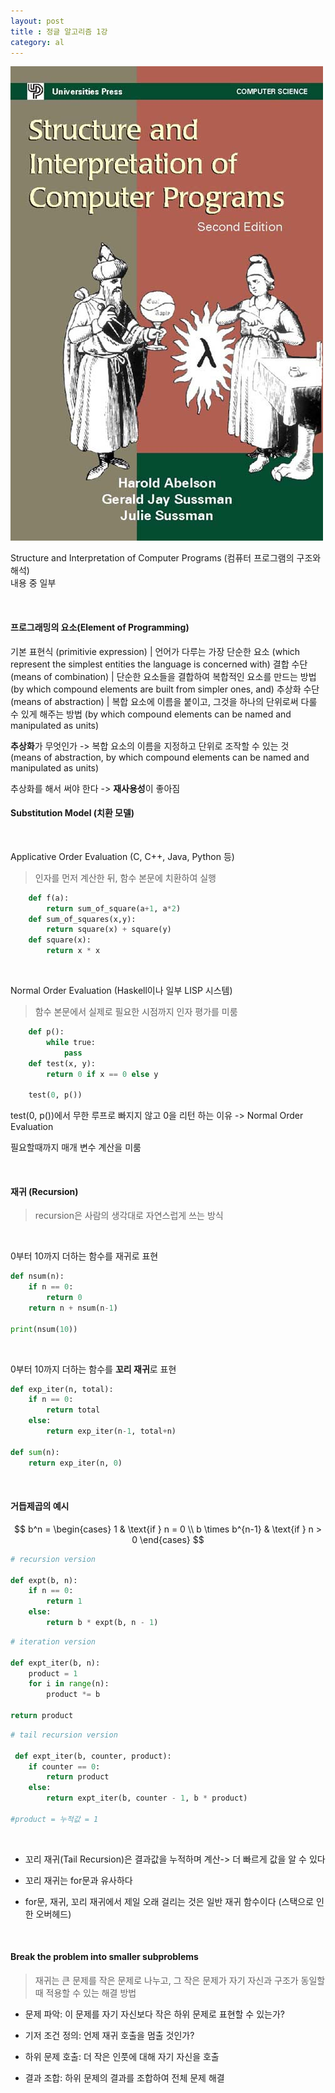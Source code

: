 ```yaml
---
layout: post
title : 정글 알고리즘 1강
category: al
---
```


![Structure and Interpretation of Computer Programs](assets/images/al/SICP.jpg)

Structure and Interpretation of Computer Programs (컴퓨터 프로그램의 구조와 해석)   
내용 중 일부

&nbsp;

#### 프로그래밍의 요소(Element of Programming)

기본 표현식 (primitivie expression) | 언어가 다루는 가장 단순한 요소 (which represent the simplest entities the language is concerned with)
결합 수단 (means of combination) | 단순한 요소들을 결합하여 복합적인 요소를 만드는 방법 (by which compound elements are built from simpler ones, and)
추상화 수단 (means of abstraction) | 복합 요소에 이름을 붙이고, 그것을 하나의 단위로써 다룰 수 있게 해주는 방법 (by which compound elements can be named and manipulated as units)

**추상화**가 무엇인가 -> 복합 요소의 이름을 지정하고 단위로 조작할 수 있는 것   
(means of abstraction, by which compound elements can be named and manipulated as units)

추상화를 해서 써야 한다 -> **재사용성**이 좋아짐

#### Substitution Model (치환 모델)

&nbsp;

Applicative Order Evaluation (C, C++, Java, Python 등)
> 인자를 먼저 계산한 뒤, 함수 본문에 치환하여 실행

```python
    def f(a):
        return sum_of_square(a+1, a*2)
    def sum_of_squares(x,y):
        return square(x) + square(y)
    def square(x):
        return x * x
```
&nbsp;

Normal Order Evaluation (Haskell이나 일부 LISP 시스템)
> 함수 본문에서 실제로 필요한 시점까지 인자 평가를 미룸

```python
    def p():
        while true:
            pass
    def test(x, y):
        return 0 if x == 0 else y 

    test(0, p())
```

test(0, p())에서 무한 루프로 빠지지 않고 0을 리턴 하는 이유 -> Normal Order Evaluation  

필요할때까지 매개 변수 계산을 미룸

&nbsp;

#### 재귀 (Recursion)

> recursion은 사람의 생각대로 자연스럽게 쓰는 방식

&nbsp;

0부터 10까지 더하는 함수를 재귀로 표현

```python
def nsum(n):
    if n == 0:
        return 0
    return n + nsum(n-1)

print(nsum(10))
```

&nbsp;

0부터 10까지 더하는 함수를 **꼬리 재귀**로 표현

```python
def exp_iter(n, total):
    if n == 0:
        return total
    else:
        return exp_iter(n-1, total+n)
    
def sum(n):
    return exp_iter(n, 0)
```

&nbsp;

#### 거듭제곱의 예시

$$
b^n =
\begin{cases}
1 & \text{if } n = 0 \\
b \times b^{n-1} & \text{if } n > 0
\end{cases}
$$

```python
# recursion version

def expt(b, n):
    if n == 0:
        return 1
    else:
        return b * expt(b, n - 1)
```

```python
# iteration version

def expt_iter(b, n):
    product = 1
    for i in range(n):
        product *= b
    
return product
```

```python
# tail recursion version

 def expt_iter(b, counter, product):
    if counter == 0:
        return product
    else:
        return expt_iter(b, counter - 1, b * product)

#product = 누적값 = 1
```

&nbsp;

- 꼬리 재귀(Tail Recursion)은 결과값을 누적하며 계산-> 더 빠르게 값을 알 수 있다

- 꼬리 재귀는 for문과 유사하다

- for문, 재귀, 꼬리 재귀에서 제일 오래 걸리는 것은 일반 재귀 함수이다 (스택으로 인한 오버헤드)

&nbsp;

#### Break the problem into smaller subproblems

> 재귀는 큰 문제를 작은 문제로 나누고, 그 작은 문제가 자기 자신과 구조가 동일할 때 적용할 수 
있는 해결 방법

- 문제 파악: 이 문제를 자기 자신보다 작은 하위 문제로 표현할 수 있는가?

- 기저 조건 정의: 언제 재귀 호출을 멈출 것인가?

- 하위 문제 호출: 더 작은 인풋에 대해 자기 자신을 호출

- 결과 조합: 하위 문제의 결과를 조합하여 전체 문제 해결